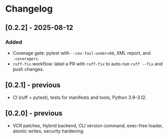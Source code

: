# Changelog

## [0.2.2] - 2025-08-12
### Added
- Coverage gate: pytest with `--cov-fail-under=80`, XML report, and `.coveragerc`.
- `ruff-fix` workflow: label a PR with `ruff-fix` to auto-run `ruff --fix` and push changes.

## [0.2.1] - previous
- CI (ruff + pytest), tests for manifests and tools, Python 3.9–3.12.

## [0.2.0] - previous
- VCR patches, Hybrid backend, CLI version command, exec-free loader, atomic writes, security hardening.
